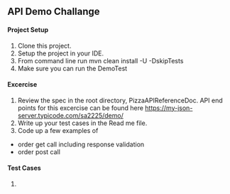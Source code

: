 ## API Demo Challange

#### Project Setup
1. Clone this project.
2. Setup the project in your IDE.
3. From command line run mvn clean install -U -DskipTests
5. Make sure you can run the DemoTest

#### Excercise
1. Review the spec in the root directory, PizzaAPIReferenceDoc.  API end points for this excercise can be found here
   https://my-json-server.typicode.com/sa2225/demo/
2. Write up your test cases in the Read me file. 
3. Code up a few examples of 
  - order get call including response validation
  - order post call

#### Test Cases

 1.  

